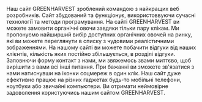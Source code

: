 Наш сайт GREENHARVEST зроблений командою з найкращих веб розробників.
Сайт збудований та функціонує, використоввуючи сучасні технології та методи програмування.
На сайті GREENHARVEST ви можете замовити органічні овочи завдяки тільки пару клікам.
Ми пропонуємо найширший вибір доступних органічних овочей на ринку, які ви можете переглянути в списку з чудовими реалістичними зображеннями.
На нашому сайті ви можете побачити відгуки від наших клієнтів, кількість яких постійно збільшується, в розділі відгуки.
Заповнючи форму контакт з нами, ми звяжемось звами миттєво, щоб вирішити з вами всі інші питання. 
При бажанні ви зможете зв'язатися з нами натиснувши на іконки соцмереж в один клік.
Наш сайт дуже ефективно працює на різних гаджетах будь-то мобільні телефони, ноутбуки або звичайні компьютери.
Ви отримати неймовірне задоволення користуючись нашим сайтом  GREENHARVEST.
